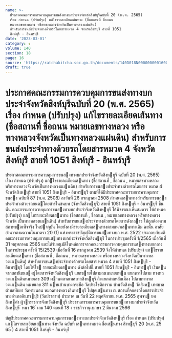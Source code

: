 ```yaml
---
name: >-
  ประกาศคณะกรรมการควบคุมการขนส่งทางบกประจำจังหวัดสิงห์บุรีฉบับที่ 20 (พ.ศ. 2565)
  เรื่อง กำหนด (ปรับปรุง) แก้ไขรายละเอียดเส้นทาง (ชื่อสถานที่ ชื่อถนน
  หมายเลขทางหลวง หรือทางหลวงจังหวัดเป็นทางหลวงแผ่นดิน)
  สำหรับการขนส่งประจำทางด้วยรถโดยสารหมวด 4 จังหวัดสิงห์บุรี สายที่ 1051
  สิงห์บุรี - อินทร์บุรี
date: '2023-03-01'
category: ง
volume: 140
section: 18
page: 16
source: 'https://ratchakitcha.soc.go.th/documents/140D018N0000000001600.pdf'
draft: true
---
```


# ประกาศคณะกรรมการควบคุมการขนส่งทางบกประจำจังหวัดสิงห์บุรีฉบับที่ 20 (พ.ศ. 2565) เรื่อง กำหนด (ปรับปรุง) แก้ไขรายละเอียดเส้นทาง (ชื่อสถานที่ ชื่อถนน หมายเลขทางหลวง หรือทางหลวงจังหวัดเป็นทางหลวงแผ่นดิน) สำหรับการขนส่งประจำทางด้วยรถโดยสารหมวด 4 จังหวัดสิงห์บุรี สายที่ 1051 สิงห์บุรี - อินทร์บุรี

ประกาศคณะกรรมการควบคุมการขนสงทางบกประจําจังหวัดสิงหบุรี ฉบับที่ 20 (พ.ศ. 2565) เรื่อง กําหนด (ปรับปรุง) แกไขรายละเอียดเสนทาง (ชื่อสถานที่ , ชื่อถนน , หมายเลขทางหลวง หรือทางหลวงจังหวัดเป็นทางหลวงแผนดิน) สําหรับการขนสงประจําทางด้วยรถโดยสาร หมวด 4 จังหวัดสิงหบุรี สายที่ 1051 สิงหบุรี - อินทรบุรี ตามที่ได้มีประกาศคณะกรรมการควบคุมการขนสง ฉบับที่ 87 (พ.ศ. 2508) ลงวันที่ 26 กรกฎาคม 2508 กําหนดเสนทางสําหรับการขนสงประจําทางด้วยรถยนตโดยสารในชนบท (จังหวัดสิงหบุรี) สายที่ 1051 สิงหบุรี - อินทรบุรี ขึ้นนั้น คณะกรรมการควบคุมการขนสงทางบกประจําจังหวัดสิงหบุรี ได้พิจารณาเห็นสมควร ให้กําหนด (ปรับปรุง) แกไขรายละเอียดเสนทาง (ชื่อสถานที่ , ชื่อถนน , หมายเลขทางหลวง หรือทางหลวงจังหวัด เป็นทางหลวงแผนดิน) สําหรับการขนสงประจําทางด้วยรถโดยสารดังกลาว ให้ถูกต้องตามสภาพขอเท็จจริง ในปจจุบัน โดยยังคงมีรายละเอียดเสนทางตามแนวเสนทางเดิม ฉะนั้น อาศัยอํานาจตามความในมาตรา 20 (1) แห่งพระราชบัญญัติการขนสงทางบก พ.ศ. 2522 ประกอบกับมติคณะกรรมการควบคุมการขนสงทางบกประจําจังหวัดสิงหบุรี ในการประชุมครั้งที่ 1/2565 เมื่อวันที่ 31 พฤษภาคม 2565 และได้รับอนุมัติในหลักการจากคณะกรรมการควบคุมการขนสงทางบกกลาง ในการประชุม ครั้งที่ 15/2539 เมื่อวันที่ 16 กรกฎาคม 2539 จึงให้กําหนด (ปรับปรุง) แกไขรายละเอียดเสนทาง (ชื่อสถานที่ , ชื่อถนน , หมายเลขทางหลวง หรือทางหลวงจังหวัดเป็นทางหลวงแผนดิน) สําหรับการขนสงประจําทางด้วยรถโดยสาร หมวด 4 สายที่ 1051 สิงหบุรี - อินทรบุรี โดยให้ใช รายละเอียดเสนทาง ดังต่อไปนี้ สายที่ 1051 สิงหบุรี - อินทรบุรี เริ่มตนจากสถานีขนสงผู้โดยสารจังหวัดสิงหบุรี แยกซายไปตามถนนนายแทน แยกขวาไปตาม ทางหลวงแผนดินหมายเลข 309 ผานตลาดเทศบาลสิงหบุรี ถึงแยกศาลหลักเมือง ไปตามทางหลวงแผนดิน หมายเลข 311 ผานบ้านบางกระบือ วัดประโชติการาม บ้านวัดสิงห วัดสิงห เทศบาลตําบลทับยา วัดพระนอน หมวดทางหลวงอินทรบุรี ไปสุดเสนทาง ณ สถานที่จอดรถโดยสารประจําทางอําเภออินทรบุรี (วัดปราสาท) ประกาศ ณ วันที่ 22 พฤศจิกายน พ.ศ. 2565 สุพจน ยศสิงหคํา ผู้วาราชการจังหวัดสิงหบุรี ประธานกรรมการควบคุมการขนสงทางบกประจําจังหวัดสิงหบุรี ้ หนา 16 ่ เลม 140 ตอนที่ 18 ง ราชกิจจานุเบกษา 2 มีนาคม 2566

บัญชีประกาศคณะกรรมการควบคุมการขนสงทางบกประจําจังหวัดสิงหบุรี เรื่อง กําหนด (ปรับปรุง) แกไขรายละเอียดเสนทาง จังหวัด ฉบับที่ เสนทางหมวด ชื่อเสนทาง สิงหบุรี 20 (พ.ศ. 25 65 ) 4 สายที่ 1051 สิงห์บุรี - อินทร์บุรี
